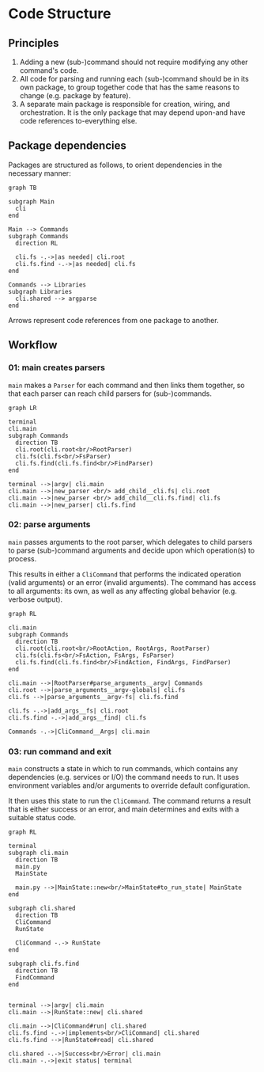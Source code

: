 # Code Structure

## Principles

1. Adding a new (sub-)command should not require modifying any other command's code.
2. All code for parsing and running each (sub-)command should be in its own package, to group
   together code that has the same reasons to change (e.g. package by feature).
3. A separate main package is responsible for creation, wiring, and orchestration.  It is the only
   package that may depend upon-and have code references to-everything else.

## Package dependencies

Packages are structured as follows, to orient dependencies in the necessary manner:

```mermaid
graph TB

subgraph Main
  cli
end

Main --> Commands
subgraph Commands
  direction RL

  cli.fs -.->|as needed| cli.root
  cli.fs.find -.->|as needed| cli.fs
end

Commands --> Libraries
subgraph Libraries
  cli.shared --> argparse
end
```

Arrows represent code references from one package to another.

## Workflow

### 01: main creates parsers

`main` makes a `Parser` for each command and then links them together, so that each parser can reach
child parsers for (sub-)commands.

```mermaid
graph LR

terminal
cli.main
subgraph Commands
  direction TB
  cli.root(cli.root<br/>RootParser)
  cli.fs(cli.fs<br/>FsParser)
  cli.fs.find(cli.fs.find<br/>FindParser)
end

terminal -->|argv| cli.main
cli.main -->|new_parser <br/> add_child__cli.fs| cli.root
cli.main -->|new_parser <br/> add_child__cli.fs.find| cli.fs
cli.main -->|new_parser| cli.fs.find
```

### 02: parse arguments

`main` passes arguments to the root parser, which delegates to child parsers to parse (sub-)command
arguments and decide upon which operation(s) to process.

This results in either a `CliCommand` that performs the indicated operation (valid arguments) or an
error (invalid arguments).  The command has access to all arguments: its own, as well as any
affecting global behavior (e.g. verbose output).

```mermaid
graph RL

cli.main
subgraph Commands
  direction TB
  cli.root(cli.root<br/>RootAction, RootArgs, RootParser)
  cli.fs(cli.fs<br/>FsAction, FsArgs, FsParser)
  cli.fs.find(cli.fs.find<br/>FindAction, FindArgs, FindParser)
end

cli.main -->|RootParser#parse_arguments__argv| Commands
cli.root -->|parse_arguments__argv-globals| cli.fs
cli.fs -->|parse_arguments__argv-fs| cli.fs.find

cli.fs -.->|add_args__fs| cli.root
cli.fs.find -.->|add_args__find| cli.fs

Commands -.->|CliCommand__Args| cli.main
```

### 03: run command and exit

`main` constructs a state in which to run commands, which contains any dependencies (e.g. services
or I/O) the command needs to run.  It uses environment variables and/or arguments to override
default configuration.

It then uses this state to run the `CliCommand`.  The command returns a result that is either
success or an error, and main determines and exits with a suitable status code.

```mermaid
graph RL

terminal
subgraph cli.main
  direction TB
  main.py
  MainState

  main.py -->|MainState::new<br/>MainState#to_run_state| MainState
end

subgraph cli.shared
  direction TB
  CliCommand
  RunState

  CliCommand -.-> RunState
end

subgraph cli.fs.find
  direction TB
  FindCommand
end


terminal -->|argv| cli.main
cli.main -->|RunState::new| cli.shared

cli.main -->|CliCommand#run| cli.shared
cli.fs.find -.->|implements<br/>CliCommand| cli.shared
cli.fs.find -->|RunState#read| cli.shared

cli.shared -.->|Success<br/>Error| cli.main
cli.main -.->|exit status| terminal
```
